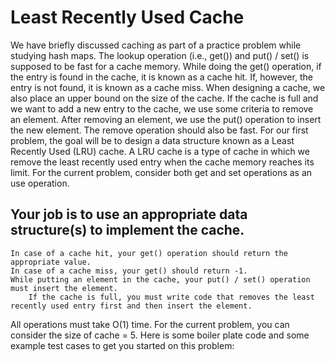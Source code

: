 # Least Recently Used Cache

We have briefly discussed caching as part of a practice problem while studying hash maps.
The lookup operation (i.e., get()) and put() / set() is supposed to be fast for a cache memory.
While doing the get() operation, if the entry is found in the cache, it is known as a cache hit. If, however, the entry is not found, it is known as a cache miss.
When designing a cache, we also place an upper bound on the size of the cache. If the cache is full and we want to add a new entry to the cache, 
we use some criteria to remove an element. After removing an element, we use the put() operation to insert the new element. The remove operation should also be fast.
For our first problem, the goal will be to design a data structure known as a Least Recently Used (LRU) cache. 
A LRU cache is a type of cache in which we remove the least recently used entry when the cache memory reaches its limit. 
For the current problem, consider both get and set operations as an use operation.

## Your job is to use an appropriate data structure(s) to implement the cache.
```commandline
In case of a cache hit, your get() operation should return the appropriate value.
In case of a cache miss, your get() should return -1.
While putting an element in the cache, your put() / set() operation must insert the element. 
    If the cache is full, you must write code that removes the least recently used entry first and then insert the element.
```

All operations must take O(1) time.
For the current problem, you can consider the size of cache = 5.
Here is some boiler plate code and some example test cases to get you started on this problem: